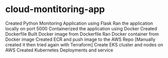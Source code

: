 # cloud-montitoring-app
Created Python Monitoring Application using Flask
Ran the application locally on port 5000
Containerized the application using Docker
Created Dockerfile
Built Docker image from Dockerfile
Ran Docker container from Docker image
Created ECR and push image to the AWS Repo [Manually created it then tried again with Terraform]
Create EKS cluster and nodes on AWS
Created Kubernetes Deployments and service

